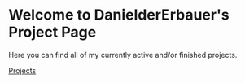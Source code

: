# Welcome to DanielderErbauer's Project Page

Here you can find all of my currently active and/or finished projects.

[Projects](projects.md)
